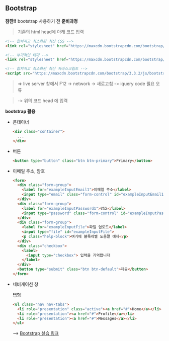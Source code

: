 ## Bootstrap 

**잠깐!!** bootstrap 사용하기 전 **준비과정**

> 기존의 html head에 아래 코드 입력

```html
<!-- 합쳐지고 최소화된 최신 CSS -->
<link rel="stylesheet" href="https://maxcdn.bootstrapcdn.com/bootstrap/3.3.2/css/bootstrap.min.css">

<!-- 부가적인 테마 -->
<link rel="stylesheet" href="https://maxcdn.bootstrapcdn.com/bootstrap/3.3.2/css/bootstrap-theme.min.css">

<!-- 합쳐지고 최소화된 최신 자바스크립트 -->
<script src="https://maxcdn.bootstrapcdn.com/bootstrap/3.3.2/js/bootstrap.min.js"></script>
```

> => live server 창에서 F12 -> network -> 새로고침 -> iquery code 필요 오류

<script   src="https://code.jquery.com/jquery-3.6.0.js"   integrity="sha256-H+K7U5CnXl1h5ywQfKtSj8PCmoN9aaq30gDh27Xc0jk="   crossorigin="anonymous"></script> 

> -> 위의 코드 head 에 입력

**bootstrap 활용**

* 콘테이너

  ```html
  <div class="container">
    ...
  </div>
  ```

* 버튼

  ```html
  <button type="button" class="btn btn-primary">Primary</button>
  ```

* 이메일 주소, 암호 

  ```html
  <form>
    <div class="form-group">
      <label for="exampleInputEmail1">이메일 주소</label>
      <input type="email" class="form-control" id="exampleInputEmail1" placeholder="이메일을 입력하세요">
    </div>
    <div class="form-group">
      <label for="exampleInputPassword1">암호</label>
      <input type="password" class="form-control" id="exampleInputPassword1" placeholder="암호">
    </div>
    <div class="form-group">
      <label for="exampleInputFile">파일 업로드</label>
      <input type="file" id="exampleInputFile">
      <p class="help-block">여기에 블록레벨 도움말 예제</p>
    </div>
    <div class="checkbox">
      <label>
        <input type="checkbox"> 입력을 기억합니다
      </label>
    </div>
    <button type="submit" class="btn btn-default">제출</button>
  </form>
  ```

* 네비게이션 창

  탭형 

  ```html
  <ul class="nav nav-tabs">
    <li role="presentation" class="active"><a href="#">Home</a></li>
    <li role="presentation"><a href="#">Profile</a></li>
    <li role="presentation"><a href="#">Messages</a></li>
  </ul>
  ```
 
  --> <a href="./index.html">Bootstrap 실습 링크</a>
